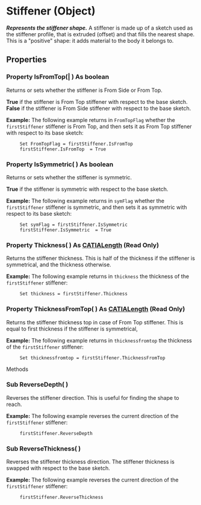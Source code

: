 # Stiffener (Object)

**_Represents the stiffener shape._**
A stiffener is made up of a sketch used as the stiffener profile, that is extruded (offset) and that fills the nearest shape. This is a "positive" shape: it adds material to the body it belongs to.

## Properties

### Property **IsFromTop**(| ) As boolean

   Returns or sets whether the stiffener is From Side or From Top.

**True** if the stiffener is From Top stiffener with respect to the base sketch. **False** if the stiffener is From Side stiffener with respect to the base sketch.

**Example:**     The following example returns in `FromTopFlag` whether the `firstStiffener` stiffener is From Top, and then sets it as From Top stiffener with respect to its base sketch:

```VBScript
     Set FromTopFlag = firstStiffener.IsFromTop
     firstStiffener.IsFromTop  = True

```

### Property **IsSymmetric**( ) As boolean

   Returns or sets whether the stiffener is symmetric.

**True** if the stiffener is symmetric with respect to the base sketch.

**Example:**     The following example returns in `symFlag` whether the `firstStiffener` stiffener is symmetric, and then sets it as symmetric with respect to its base sketch:

```VBScript
     Set symFlag = firstStiffener.IsSymmetric
     firstStiffener.IsSymmetric  = True

```

### Property **Thickness**( ) As [CATIALength](../KnowledgeInterfaces/interface_Length_8108.md) (Read Only)

   Returns the stiffener thickness. This is half of the thickness if the stiffener is symmetrical, and the thickness otherwise.

**Example:**     The following example returns in `thickness` the thickness of the `firstStiffener` stiffener:

```VBScript
     Set thickness = firstStiffener.Thickness

```

### Property **ThicknessFromTop**( ) As [CATIALength](../KnowledgeInterfaces/interface_Length_8108.md) (Read Only)

   Returns the stiffener thickness top in case of From Top stiffener. This is equal to first thickness if the stiffener is symmetrical,

**Example:**     The following example returns in `thicknessfromtop` the thickness of the `firstStiffener` stiffener:

```VBScript
     Set thicknessfromtop = firstStiffener.ThicknessFromTop

```

Methods

### Sub **ReverseDepth**( )

   Reverses the stiffener direction. This is useful for finding the shape to reach.

**Example:**     The following example reverses the current direction of the `firstStiffener` stiffener:

```VBScript
     firstStiffener.ReverseDepth

```

### Sub **ReverseThickness**( )

   Reverses the stiffener thickness direction. The stiffener thickness is swapped with respect to the base sketch.

**Example:**     The following example reverses the current direction of the `firstStiffener` stiffener:

```VBScript
     firstStiffener.ReverseThickness

```